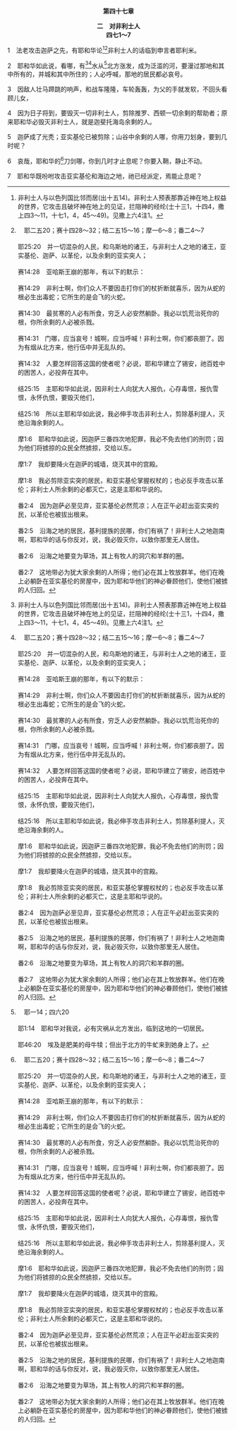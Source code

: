 <p style="text-align:center;font-weight:bold;">第四十七章</p>

<p style="text-align:center;font-weight:bold;">二　对非利士人<br>四七1～7</p>

1　法老攻击迦萨之先，有耶和华论[^1][^a]非利士人的话临到申言者耶利米。

[^1]:非利士人与以色列国比邻而居(出十五14)。非利士人预表那靠近神在地上权益的世界，它攻击且破坏神在地上的见证，拦阻神的经纶(士十三1，十四4，撒上四3～11，十七1，4，45～49)。见撒上六4注1。

[^a]:　耶二五20；赛十四28～32；结二五15～16；摩一6～8；番二4～7<br><br>耶25:20　并一切混杂的人民，和乌斯地的诸王，与非利士人之地的诸王，亚实基伦、迦萨、以革伦，以及余剩的亚实突人；<br><br>赛14:28　亚哈斯王崩的那年，有以下的默示：<br><br>赛14:29　非利士啊，你们众人不要因击打你们的杖折断就喜乐，因为从蛇的根必生出毒蛇；它所生的是会飞的火蛇。<br><br>赛14:30　最贫寒的人必有所食，穷乏人必安然躺卧。我必以饥荒治死你的根，你所余剩的人必被杀戮。<br><br>赛14:31　门哪，应当哀号！城啊，应当呼喊！非利士啊，你们都丧胆了。因为有烟从北方来，他行伍中并无乱队的。<br><br>赛14:32　人要怎样回答这国的使者呢？必说，耶和华建立了锡安，祂百姓中的困苦人，必投奔在其中。<br><br>结25:15　主耶和华如此说，因非利士人向犹大人报仇，心存毒恨，报仇雪恨，永怀仇恨，要毁灭他们，<br><br>结25:16　所以主耶和华如此说，我必伸手攻击非利士人，剪除基利提人，灭绝沿海余剩的人。<br><br>摩1:6　耶和华如此说，因迦萨三番四次地犯罪，我必不免去他们的刑罚；因为他们将掳掠的众民全然掳掠，交给以东。<br><br>摩1:7　我却要降火在迦萨的城墙，烧灭其中的宫殿。<br><br>摩1:8　我必剪除亚实突的居民，和亚实基伦掌握权杖的；也必反手攻击以革伦；非利士人所余剩的必都灭亡，这是主耶和华说的。<br><br>番2:4　因为迦萨必至见弃，亚实基伦必然荒凉；人在正午必赶出亚实突的民，以革伦也被拔出根来。<br><br>番2:5　沿海之地的居民，基利提族的民哪，你们有祸了！非利士人之地迦南啊，耶和华的话与你反对，说，我必毁灭你，以致你那里无人居住。<br><br>番2:6　沿海之地要变为草场，其上有牧人的洞穴和羊群的圈。<br><br>番2:7　这地带必为犹大家余剩的人所得；他们必在其上牧放群羊。他们在晚上必躺卧在亚实基伦的房屋中，因为耶和华他们的神必眷顾他们，使他们被掳的人归回。

2　耶和华如此说，看哪，有[^1][^a]水从[^b]北方涨发，成为泛滥的河，要漫过那地和其中所有的，并城和其中所住的；人必呼喊，那地的居民都必哀号。

[^1]:指巴比伦王尼布甲尼撒的军队。

[^a]:　赛八7；耶四六7～8<br><br>赛8:7　因此，主必使大河汹涌浩大的水，就是亚述王和他所有的威荣，上来淹没他们；那河必漫过一切的水道，涨过所有的河岸；<br><br>耶46:7　那像尼罗河涨发，像江河之水翻腾的是谁呢？<br><br>耶46:8　埃及像尼罗河涨发，像江河的水翻腾。他说，我要涨发淹没这地；我要毁灭城邑，和其中的居民。

[^b]:　耶一14；四六20<br><br>耶1:14　耶和华对我说，必有灾祸从北方发出，临到这地的一切居民。<br><br>耶46:20　埃及是肥美的母牛犊；但出于北方的牛虻来到她身上了。

3　因敌人壮马蹄跳的响声，和战车隆隆，车轮轰轰，为父的手就发软，不回头看顾儿女，

4　因为日子将到，要毁灭一切非利士人，剪除推罗、西顿一切余剩的帮助者；原来耶和华必毁灭非利士人，就是迦斐托海岛余剩的人。

5　迦萨成了光秃；亚实基伦已被剪除；山谷中余剩的人哪，你用刀划身，要到几时呢？

6　哀哉，耶和华的[^a]刀剑哪，你到几时才止息呢？你要入鞘，静止不动。

[^a]:　申三二41；代上二一12；耶十二12；结十四17；二一3～5<br><br>申32:41　我若磨我闪亮的刀，手掌审判之权，就必报复我的敌人，报应恨我的人。<br><br>代上21:12　或三年的饥荒；或败在你敌人面前，被仇敌的刀追赶三个月；或三日之久有耶和华的刀，就是有瘟疫在这地上，耶和华的使者在以色列的四境施行毁灭。现在你看看，我该用什么话回复那差我来的。<br><br>耶12:12　灭命的来到旷野中一切光秃的高处，因为耶和华的刀，从地这边直到地那边，尽行杀灭；凡有血肉的，都不得平安。<br><br>结14:17　或者我使刀剑临到那地，说，刀剑哪，要经过那地，我要将人与牲畜从其中剪除；<br><br>结21:3　对以色列地说，耶和华如此说，我与你为敌，并要拔刀出鞘，从你中间剪除义人和恶人。<br><br>结21:4　我既要从你中间剪除义人和恶人，所以我的刀要出鞘，自南至北攻击一切有血肉的。<br><br>结21:5　一切有血肉的就知道我耶和华已经拔刀出鞘，必不再入鞘。

7　耶和华既吩咐攻击亚实基伦和海边之地，祂已经派定，焉能止息呢？
